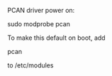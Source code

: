 PCAN driver power on:

sudo modprobe pcan

To make this default on boot,
add

pcan

to /etc/modules
